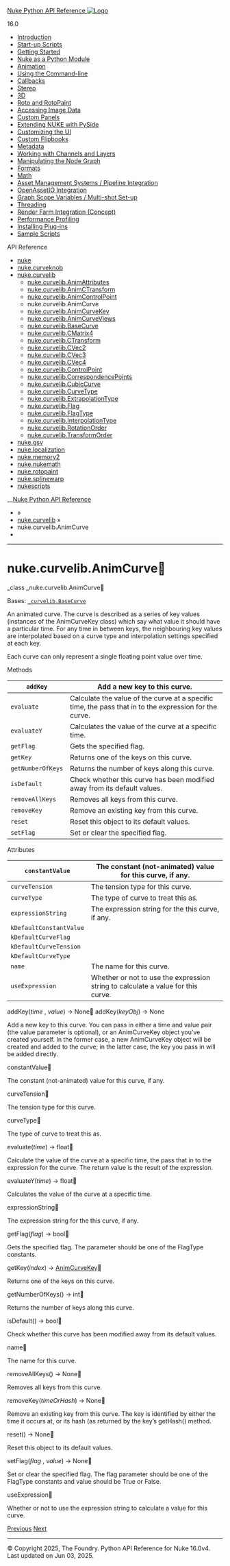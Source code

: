 [ Nuke Python API Reference ![Logo](../_static/NukeApp128.png) ](../index.html)

16.0 

  * [Introduction](../intro.html)
  * [Start-up Scripts](../startup.html)
  * [Getting Started](../basics.html)
  * [Nuke as a Python Module](../nuke_as_python_module.html)
  * [Animation](../animation.html)
  * [Using the Command-line](../command_line.html)
  * [Callbacks](../callbacks.html)
  * [Stereo](../stereo.html)
  * [3D](../3D.html)
  * [Roto and RotoPaint](../rotopaint.html)
  * [Accessing Image Data](../image_data.html)
  * [Custom Panels](../custom_panels.html)
  * [Extending NUKE with PySide](../custom_panels.html#extending-nuke-with-pyside)
  * [Customizing the UI](../custom_ui.html)
  * [Custom Flipbooks](../flipbook.html)
  * [Metadata](../metadata.html)
  * [Working with Channels and Layers](../channels.html)
  * [Manipulating the Node Graph](../dag.html)
  * [Formats](../formats.html)
  * [Math](../math.html)
  * [Asset Management Systems / Pipeline Integration](../asset.html)
  * [OpenAssetIO Integration](../openassetio.html)
  * [Graph Scope Variables / Multi-shot Set-up](../gsv.html)
  * [Threading](../threading.html)
  * [Render Farm Integration (Concept)](../render_farm.html)
  * [Performance Profiling](../performance.html)
  * [Installing Plug-ins](../installing_plugins.html)
  * [Sample Scripts](../samples.html)



API Reference

  * [nuke](nuke.html)
  * [nuke.curveknob](nuke.curveknob.html)
  * [nuke.curvelib](nuke.curvelib.html)
    * [nuke.curvelib.AnimAttributes](nuke.curvelib.AnimAttributes.html)
    * [nuke.curvelib.AnimCTransform](nuke.curvelib.AnimCTransform.html)
    * [nuke.curvelib.AnimControlPoint](nuke.curvelib.AnimControlPoint.html)
    * nuke.curvelib.AnimCurve
    * [nuke.curvelib.AnimCurveKey](nuke.curvelib.AnimCurveKey.html)
    * [nuke.curvelib.AnimCurveViews](nuke.curvelib.AnimCurveViews.html)
    * [nuke.curvelib.BaseCurve](nuke.curvelib.BaseCurve.html)
    * [nuke.curvelib.CMatrix4](nuke.curvelib.CMatrix4.html)
    * [nuke.curvelib.CTransform](nuke.curvelib.CTransform.html)
    * [nuke.curvelib.CVec2](nuke.curvelib.CVec2.html)
    * [nuke.curvelib.CVec3](nuke.curvelib.CVec3.html)
    * [nuke.curvelib.CVec4](nuke.curvelib.CVec4.html)
    * [nuke.curvelib.ControlPoint](nuke.curvelib.ControlPoint.html)
    * [nuke.curvelib.CorrespondencePoints](nuke.curvelib.CorrespondencePoints.html)
    * [nuke.curvelib.CubicCurve](nuke.curvelib.CubicCurve.html)
    * [nuke.curvelib.CurveType](nuke.curvelib.CurveType.html)
    * [nuke.curvelib.ExtrapolationType](nuke.curvelib.ExtrapolationType.html)
    * [nuke.curvelib.Flag](nuke.curvelib.Flag.html)
    * [nuke.curvelib.FlagType](nuke.curvelib.FlagType.html)
    * [nuke.curvelib.InterpolationType](nuke.curvelib.InterpolationType.html)
    * [nuke.curvelib.RotationOrder](nuke.curvelib.RotationOrder.html)
    * [nuke.curvelib.TransformOrder](nuke.curvelib.TransformOrder.html)
  * [nuke.gsv](nuke.gsv.html)
  * [nuke.localization](nuke.localization.html)
  * [nuke.memory2](nuke.memory2.html)
  * [nuke.nukemath](nuke.nukemath.html)
  * [nuke.rotopaint](nuke.rotopaint.html)
  * [nuke.splinewarp](nuke.splinewarp.html)
  * [nukescripts](nukescripts.html)



__[Nuke Python API Reference](../index.html)

  * [](../index.html) »
  * [nuke.curvelib](nuke.curvelib.html) »
  * nuke.curvelib.AnimCurve
  * 


* * *

# nuke.curvelib.AnimCurve

_class _nuke.curvelib.AnimCurve
    

Bases: [`_curvelib.BaseCurve`](nuke.splinewarp.BaseCurve.html#nuke.splinewarp.BaseCurve "_curvelib.BaseCurve")

An animated curve. The curve is described as a series of key values (instances of the AnimCurveKey class) which say what value it should have a particular time. For any time in between keys, the neighbouring key values are interpolated based on a curve type and interpolation settings specified at each key.

Each curve can only represent a single floating point value over time.

Methods

`addKey` | Add a new key to this curve.  
---|---  
`evaluate` | Calculate the value of the curve at a specific time, the pass that in to the expression for the curve.  
`evaluateY` | Calculates the value of the curve at a specific time.  
`getFlag` | Gets the specified flag.  
`getKey` | Returns one of the keys on this curve.  
`getNumberOfKeys` | Returns the number of keys along this curve.  
`isDefault` | Check whether this curve has been modified away from its default values.  
`removeAllKeys` | Removes all keys from this curve.  
`removeKey` | Remove an existing key from this curve.  
`reset` | Reset this object to its default values.  
`setFlag` | Set or clear the specified flag.  
  
Attributes

`constantValue` | The constant (not-animated) value for this curve, if any.  
---|---  
`curveTension` | The tension type for this curve.  
`curveType` | The type of curve to treat this as.  
`expressionString` | The expression string for the this curve, if any.  
`kDefaultConstantValue` |   
`kDefaultCurveFlag` |   
`kDefaultCurveTension` |   
`kDefaultCurveType` |   
`name` | The name for this curve.  
`useExpression` | Whether or not to use the expression string to calculate a value for this curve.  
  
addKey(_time_ , _value_) → None
addKey(_keyObj_) → None
    

Add a new key to this curve. You can pass in either a time and value pair (the value parameter is optional), or an AnimCurveKey object you’ve created yourself. In the former case, a new AnimCurveKey object will be created and added to the curve; in the latter case, the key you pass in will be added directly.

constantValue
    

The constant (not-animated) value for this curve, if any.

curveTension
    

The tension type for this curve.

curveType
    

The type of curve to treat this as.

evaluate(_time_) → float
    

Calculate the value of the curve at a specific time, the pass that in to the expression for the curve. The return value is the result of the expression.

evaluateY(_time_) → float
    

Calculates the value of the curve at a specific time.

expressionString
    

The expression string for the this curve, if any.

getFlag(_flag_) → bool
    

Gets the specified flag. The parameter should be one of the FlagType constants.

getKey(_index_) → [AnimCurveKey](nuke.curvelib.AnimCurveKey.html#nuke.curvelib.AnimCurveKey "nuke.curvelib.AnimCurveKey")
    

Returns one of the keys on this curve.

getNumberOfKeys() → int
    

Returns the number of keys along this curve.

isDefault() → bool
    

Check whether this curve has been modified away from its default values.

name
    

The name for this curve.

removeAllKeys() → None
    

Removes all keys from this curve.

removeKey(_timeOrHash_) → None
    

Remove an existing key from this curve. The key is identified by either the time it occurs at, or its hash (as returned by the key’s getHash() method.

reset() → None
    

Reset this object to its default values.

setFlag(_flag_ , _value_) → None
    

Set or clear the specified flag. The flag parameter should be one of the FlagType constants and value should be True or False.

useExpression
    

Whether or not to use the expression string to calculate a value for this curve.

[ Previous](nuke.curvelib.AnimControlPoint.html "nuke.curvelib.AnimControlPoint") [Next ](nuke.curvelib.AnimCurveKey.html "nuke.curvelib.AnimCurveKey")

* * *

© Copyright 2025, The Foundry. Python API Reference for Nuke 16.0v4. Last updated on Jun 03, 2025. 
